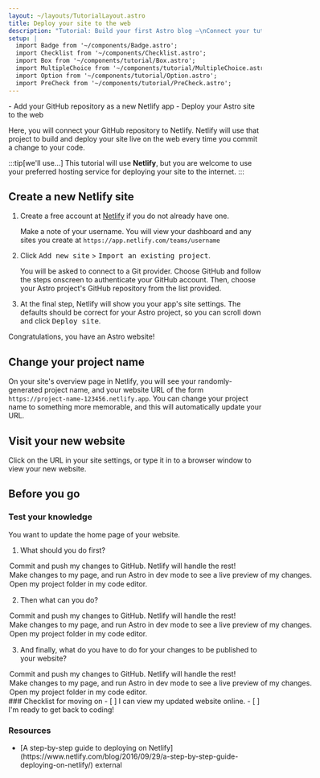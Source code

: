 ```yaml
---
layout: ~/layouts/TutorialLayout.astro
title: Deploy your site to the web
description: "Tutorial: Build your first Astro blog —\nConnect your tutorial project's GitHub repo to Netlify and deploy to the web"
setup: |
  import Badge from '~/components/Badge.astro';
  import Checklist from '~/components/Checklist.astro';
  import Box from '~/components/tutorial/Box.astro';
  import MultipleChoice from '~/components/tutorial/MultipleChoice.astro';
  import Option from '~/components/tutorial/Option.astro';
  import PreCheck from '~/components/tutorial/PreCheck.astro';
---
```


<PreCheck>
  - Add your GitHub repository as a new Netlify app
  - Deploy your Astro site to the web
</PreCheck>

Here, you will connect your GitHub repository to Netlify. Netlify will use that project to build and deploy your site live on the web every time you commit a change to your code. 

:::tip[we'll use...]
This tutorial will use **Netlify**, but you are welcome to use your preferred hosting service for deploying your site to the internet.
:::

## Create a new Netlify site

1. Create a free account at [Netlify](https://netlify.com) if you do not already have one.

    Make a note of your username. You will view your dashboard and any sites you create at `https://app.netlify.com/teams/username`

2. Click <kbd>Add new site</kbd> > <kbd>Import an existing project</kbd>.

    You will be asked to connect to a Git provider. Choose GitHub and follow the steps onscreen to authenticate your GitHub account. Then, choose your Astro project's GitHub repository from the list provided.

3. At the final step, Netlify will show you your app's site settings. The defaults should be correct for your Astro project, so you can scroll down and click <kbd>Deploy site</kbd>.

Congratulations, you have an Astro website!

## Change your project name

On your site's overview page in Netlify, you will see your randomly-generated project name, and your website URL of the form `https://project-name-123456.netlify.app`. You can change your project name to something more memorable, and this will automatically update your URL.

## Visit your new website

Click on the URL in your site settings, or type it in to a browser window to view your new website.

## Before you go

<Box icon="question-mark">

### Test your knowledge

You want to update the home page of your website.

1. What should you do first?

  <MultipleChoice>
    <Option>
      Commit and push my changes to GitHub. Netlify will handle the rest!
    </Option>
    <Option>
      Make changes to my page, and run Astro in dev mode to see a live preview of my changes.
    </Option>
    <Option isCorrect>
      Open my project folder in my code editor.
    </Option>
  </MultipleChoice>

2. Then what can you do?

  <MultipleChoice>
     <Option>
      Commit and push my changes to GitHub. Netlify will handle the rest!
    </Option>
    <Option isCorrect>
      Make changes to my page, and run Astro in dev mode to see a live preview of my changes.
    </Option>
    <Option>
      Open my project folder in my code editor.
    </Option>
  </MultipleChoice>

3. And finally, what do you have to do for your changes to be published to your website?
  <MultipleChoice>
     <Option isCorrect>
      Commit and push my changes to GitHub. Netlify will handle the rest!
    </Option>
    <Option>
      Make changes to my page, and run Astro in dev mode to see a live preview of my changes.
    </Option>
    <Option>
      Open my project folder in my code editor.
    </Option>
  </MultipleChoice>
</Box>

<Box icon="check-list">
### Checklist for moving on

<Checklist>
- [ ] I can view my updated website online.
- [ ] I'm ready to get back to coding!
</Checklist>
</Box>

### Resources

- <p>[A step-by-step guide to deploying on Netlify](https://www.netlify.com/blog/2016/09/29/a-step-by-step-guide-deploying-on-netlify/) <Badge>external</Badge></p>

